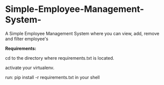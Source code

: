 # Simple-Employee-Management-System-
A Simple Employee Management System where you can view, add, remove and filter employee's 



**Requirements:**

cd to the directory where requirements.txt is located.

activate your virtualenv.

run: pip install -r requirements.txt in your shell
